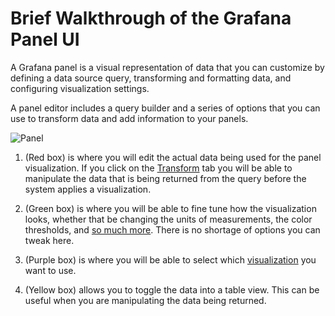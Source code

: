 # Brief Walkthrough of the Grafana Panel UI
A Grafana panel is a visual representation of data that you can customize by defining a data source query, transforming and formatting data, and configuring visualization settings.

A panel editor includes a query builder and a series of options that you can use to transform data and add information to your panels.

![Panel](../images/panel.png)

1. (Red box) is where you will edit the actual data being used for the panel visualization. If you click on the [Transform](https://grafana.com/docs/grafana/latest/panels-visualizations/query-transform-data/transform-data/) tab you will be able to manipulate the data that is being returned from the query before the system applies a visualization.

2. (Green box) is where you will be able to fine tune how the visualization looks, whether that be changing the units of measurements, the color thresholds, and [so much more](https://grafana.com/docs/grafana/latest/panels-visualizations/configure-standard-options/). There is no shortage of options you can tweak here.

3. (Purple box) is where you will be able to select which [visualization](https://grafana.com/docs/grafana/latest/panels-visualizations/visualizations/) you want to use.

4. (Yellow box) allows you to toggle the data into a table view. This can be useful when you are manipulating the data being returned.
